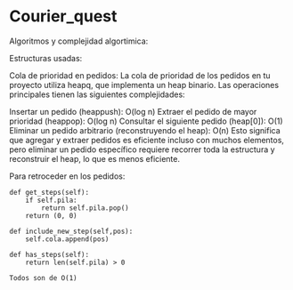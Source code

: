 # Courier_quest
Algoritmos y complejidad algortimica: 

Estructuras usadas: 

Cola de prioridad en pedidos:
La cola de prioridad de los pedidos en tu proyecto utiliza heapq, que implementa un heap binario.
Las operaciones principales tienen las siguientes complejidades:

Insertar un pedido (heappush): O(log n)
Extraer el pedido de mayor prioridad (heappop): O(log n)
Consultar el siguiente pedido (heap[0]): O(1)
Eliminar un pedido arbitrario (reconstruyendo el heap): O(n)
Esto significa que agregar y extraer pedidos es eficiente incluso con muchos elementos, pero eliminar un pedido específico requiere recorrer toda la estructura y reconstruir el heap, lo que es menos eficiente.

Para retroceder en los pedidos: 

    def get_steps(self):
        if self.pila: 
            return self.pila.pop()
        return (0, 0) 
    
    def include_new_step(self,pos):
        self.cola.append(pos)
    
    def has_steps(self):
        return len(self.pila) > 0

    Todos son de O(1)